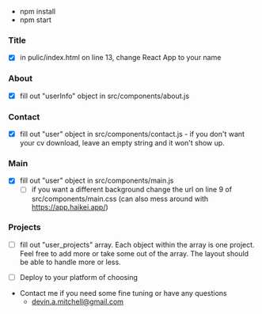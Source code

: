 - npm install
- npm start


### Title

- [x] in pulic/index.html on line 13, change React App to your name

### About

- [x] fill out "userInfo" object in src/components/about.js

### Contact

- [x] fill out "user" object in src/components/contact.js
        - if you don't want your cv download, leave an empty string and it won't show up.

### Main

- [x] fill out "user" object in src/components/main.js
    - [ ] if you want a different background change the url on line 9 of src/components/main.css (can also mess around with https://app.haikei.app/)

### Projects


- [ ] fill out "user_projects" array.  Each object within the array is one project.  Feel free to add more or take some out of the array.  The layout should be able to handle more or less.


- [ ] Deploy to your platform of choosing

- Contact me if you need some fine tuning or have any questions
    - devin.a.mitchell@gmail.com

